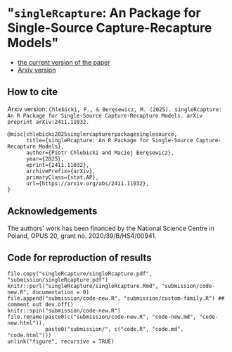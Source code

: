 # "`singleRcapture`: An Package for Single-Source Capture-Recapture Models"

+ [the current version of the paper](singleRcapture/singleRcapture.pdf)
+ [Arxiv version](https://arxiv.org/abs/2411.11032)

## How to cite

Arxiv version: `Chlebicki, P., & Beręsewicz, M. (2025). singleRcapture: An R Package for Single-Source Capture-Recapture Models. arXiv preprint arXiv:2411.11032.`

```
@misc{chlebicki2025singlercapturerpackagesinglesource,
      title={singleRcapture: An R Package for Single-Source Capture-Recapture Models}, 
      author={Piotr Chlebicki and Maciej Beręsewicz},
      year={2025},
      eprint={2411.11032},
      archivePrefix={arXiv},
      primaryClass={stat.AP},
      url={https://arxiv.org/abs/2411.11032}, 
}
```

## Acknowledgements

The authors' work has been financed by the National Science Centre in Poland, OPUS 20, grant no. 2020/39/B/HS4/00941. 

## Code for reproduction of results

```{r}
file.copy("singleRcapture/singleRcapture.pdf", "submission/singleRcapture.pdf")
knitr::purl("singleRcapture/singleRcapture.Rmd", "submission/code-new.R", documentation = 0)
file.append("submission/code-new.R", "submission/custom-family.R") ## comment out dev.off()
knitr::spin("submission/code-new.R")
file.rename(paste0(c("submission/code-new.R", "code-new.md", "code-new.html")),
            paste0("submission/", c("code.R", "code.md", "code.html")))
unlink("figure", recursive = TRUE)

```

